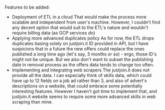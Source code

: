 Features to be added:
- Deployment of ETL in a cloud
That would make the process more scalable and independent from user's machine. However, I couldn't find any decent option that would suit to the ETL's nature and
wouldn't require billing data (as GCP services do)
- Applying more advanced duplicates policy
As for now, the ETL drops duplicates basing solely on justjoin.it ID provided in API, but I have suspicions that in a future the new offers could replace the ones
published a long time ago (let's say, 3 months or so) - ergo, those ID's might not be unique. But we also don't want to subset the publishing date in removal process
as the offers data tends to change too often.
- Implementing and integrating web scrapers
The justjoin.it does not provide all the data. I can especially think of skills data, which could have up to 12 fields on a job ad rather than 3, and also of advert's
descriptions on a website, that could embrace some potentially interesting features. However I haven't got time to implement that, and justjoin.it website seems to require
some more advanced skills in web scraping than mine.
